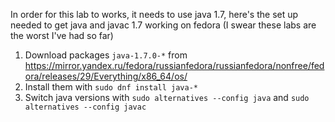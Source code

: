 In order for this lab to works, it needs to use java 1.7, here's the set up needed to get java and javac 1.7 working on fedora (I swear these labs are the worst I've had so far)
1. Download packages `java-1.7.0-*` from https://mirror.yandex.ru/fedora/russianfedora/russianfedora/nonfree/fedora/releases/29/Everything/x86_64/os/
2. Install them with `sudo dnf install java-*`
3. Switch java versions with `sudo alternatives --config java` and `sudo alternatives --config javac`
